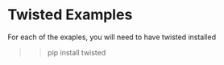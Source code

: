 # Twisted Examples

For each of the exaples, you will need to have twisted installed
>> pip install twisted


